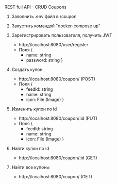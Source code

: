 REST full API - CRUD Coupons

1. Заполнить .env файл в /coupon

2. Запустить командой "docker-compose up"

3. Зарегистрировать пользователя, получить JWT
    - http://localhost:8080/user/register
    - Поля {
        - name: string
        - password: string
    }

4. Создать купон
    - http://localhost:8080/coupon/ (POST)
    - Поля {
        - feedId: string
        - name: string
        - icon: File (Image)
    }

5. Изменить купон по id
    - http://localhost:8080/coupon/:id (PUT)
    - Поля {
        - feedId: string
        - name: string
        - icon: File (Image)
    }

6. Найти купон по id
    - http://localhost:8080/coupon/:id (GET)
    
7. Найти все купоны 
    - http://localhost:8080/coupon/ (GET)
